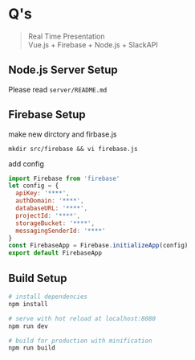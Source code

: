 # Q's

> Real Time Presentation  
> Vue.js + Firebase + Node.js + SlackAPI

## Node.js Server Setup
Please read ```server/README.md```

## Firebase Setup

make new dirctory and firbase.js

```
mkdir src/firebase && vi firebase.js
```
add config

```js:firebase.js
import Firebase from 'firebase'
let config = {
  apiKey: '****',
  authDomain: '****',
  databaseURL: '****',
  projectId: '****',
  storageBucket: '****',
  messagingSenderId: '****'
}
const FirebaseApp = Firebase.initializeApp(config)
export default FirebaseApp
```

## Build Setup

``` bash
# install dependencies
npm install

# serve with hot reload at localhost:8080
npm run dev

# build for production with minification
npm run build

```
